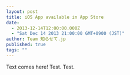 ```yaml
---
layout: post
title: iOS App available in App Store
date: 
  - 2013-12-14T12:00:00.000Z
  - "Sat Dec 14 2013 21:00:00 GMT+0900 (JST)"
author: Team 知らせて.jp
published: true
tags: ""
---
```


Text comes here!
Test.
Test.